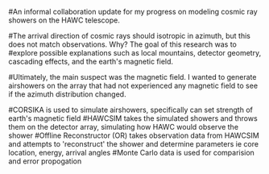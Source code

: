 #An informal collaboration update for my progress on modeling cosmic ray showers on the HAWC telescope. 

#The arrival direction of cosmic rays should isotropic in azimuth, but this does not match observations. Why? The goal of this research was to 
#explore possible explanations such as local mountains, detector geometry, cascading effects, and the earth's magnetic field.

#Ultimately, the main suspect was the magnetic field. I wanted to generate airshowers on the array that had not experienced any magnetic field to see if the azimuth distribution changed.

#CORSIKA is used to simulate airshowers, specifically can set strength of earth's magnetic field
#HAWCSIM takes the simulated showers and throws them on the detector array, simulating how HAWC would observe the shower
#Offline Reconstructor (OR) takes observation data from HAWCSIM and attempts to 'reconstruct' the shower and determine parameters ie core location, energy, arrival angles
#Monte Carlo data is used for comparision and error propogation
